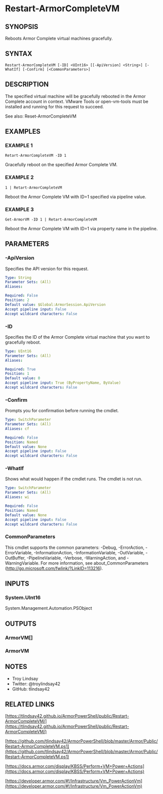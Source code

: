 # Restart-ArmorCompleteVM

## SYNOPSIS
Reboots Armor Complete virtual machines gracefully.

## SYNTAX

```
Restart-ArmorCompleteVM [-ID] <UInt16> [[-ApiVersion] <String>] [-WhatIf] [-Confirm] [<CommonParameters>]
```

## DESCRIPTION
The specified virtual machine will be gracefully rebooted in the Armor Complete
account in context. 
VMware Tools or open-vm-tools must be installed and
running for this request to succeed.

See also: Reset-ArmorCompleteVM

## EXAMPLES

### EXAMPLE 1
```
Retart-ArmorCompleteVM -ID 1
```

Gracefully reboot on the specified Armor Complete VM.

### EXAMPLE 2
```
1 | Retart-ArmorCompleteVM
```

Reboot the Armor Complete VM with ID=1 specified via pipeline value.

### EXAMPLE 3
```
Get-ArmorVM -ID 1 | Retart-ArmorCompleteVM
```

Reboot the Armor Complete VM with ID=1 via property name in the pipeline.

## PARAMETERS

### -ApiVersion
Specifies the API version for this request.

```yaml
Type: String
Parameter Sets: (All)
Aliases:

Required: False
Position: 2
Default value: $Global:ArmorSession.ApiVersion
Accept pipeline input: False
Accept wildcard characters: False
```

### -ID
Specifies the ID of the Armor Complete virtual machine that you want to
gracefully reboot.

```yaml
Type: UInt16
Parameter Sets: (All)
Aliases:

Required: True
Position: 1
Default value: 0
Accept pipeline input: True (ByPropertyName, ByValue)
Accept wildcard characters: False
```

### -Confirm
Prompts you for confirmation before running the cmdlet.

```yaml
Type: SwitchParameter
Parameter Sets: (All)
Aliases: cf

Required: False
Position: Named
Default value: None
Accept pipeline input: False
Accept wildcard characters: False
```

### -WhatIf
Shows what would happen if the cmdlet runs.
The cmdlet is not run.

```yaml
Type: SwitchParameter
Parameter Sets: (All)
Aliases: wi

Required: False
Position: Named
Default value: None
Accept pipeline input: False
Accept wildcard characters: False
```

### CommonParameters
This cmdlet supports the common parameters: -Debug, -ErrorAction, -ErrorVariable, -InformationAction, -InformationVariable, -OutVariable, -OutBuffer, -PipelineVariable, -Verbose, -WarningAction, and -WarningVariable.
For more information, see about_CommonParameters (http://go.microsoft.com/fwlink/?LinkID=113216).

## INPUTS

### System.UInt16

System.Management.Automation.PSObject

## OUTPUTS

### ArmorVM[]

### ArmorVM

## NOTES
- Troy Lindsay
- Twitter: @troylindsay42
- GitHub: tlindsay42

## RELATED LINKS

[https://tlindsay42.github.io/ArmorPowerShell/public/Restart-ArmorCompleteVM/](https://tlindsay42.github.io/ArmorPowerShell/public/Restart-ArmorCompleteVM/)

[https://github.com/tlindsay42/ArmorPowerShell/blob/master/Armor/Public/Restart-ArmorCompleteVM.ps1](https://github.com/tlindsay42/ArmorPowerShell/blob/master/Armor/Public/Restart-ArmorCompleteVM.ps1)

[https://docs.armor.com/display/KBSS/Perform+VM+Power+Actions](https://docs.armor.com/display/KBSS/Perform+VM+Power+Actions)

[https://developer.armor.com/#!/Infrastructure/Vm_PowerActionVm](https://developer.armor.com/#!/Infrastructure/Vm_PowerActionVm)


